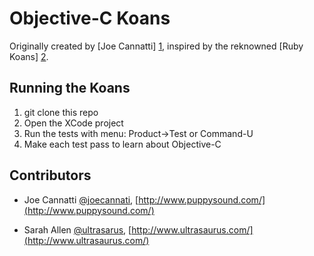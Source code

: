 Objective-C Koans
=================

Originally created by [Joe Cannatti] [1], inspired by the reknowned [Ruby Koans] [2].

Running the Koans
-----------------

1. git clone this repo
2. Open the XCode project
3. Run the tests with menu: Product->Test or Command-U
4. Make each test pass to learn about Objective-C

Contributors
-------------

* Joe Cannatti [@joecannati](http://twitter.com/#!/joecannatti), [http://www.puppysound.com/](http://www.puppysound.com/)
* Sarah Allen [@ultrasarus](http://twitter.com/#!/ultrasaurus), [http://www.ultrasaurus.com/](http://www.ultrasaurus.com/)

  [1]: http://www.puppysound.com/blog/2010/12/23/the-objective-c-koans.html "Joe's original blog post about the Objective C Koans"
  [2]: http://rubykoans.com/  "EdgeCase Ruby Koans"



